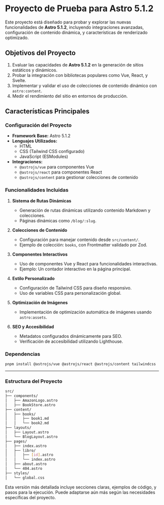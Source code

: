 # Proyecto de Prueba para Astro 5.1.2  

Este proyecto está diseñado para probar y explorar las nuevas funcionalidades de **Astro 5.1.2**, incluyendo integraciones avanzadas, configuración de contenido dinámica, y características de renderizado optimizado.  

## Objetivos del Proyecto  

1. Evaluar las capacidades de **Astro 5.1.2** en la generación de sitios estáticos y dinámicos.  
2. Probar la integración con bibliotecas populares como Vue, React, y Svelte.  
3. Implementar y validar el uso de colecciones de contenido dinámico con `astro:content`.  
4. Medir el rendimiento del sitio en entornos de producción.  

## Características Principales  

### Configuración del Proyecto  

- **Framework Base:** Astro 5.1.2  
- **Lenguajes Utilizados:**  
  - HTML  
  - CSS (Tailwind CSS configurado)  
  - JavaScript (ESModules)  
- **Integraciones:**  
  - `@astrojs/vue` para componentes Vue  
  - `@astrojs/react` para componentes React  
  - `@astrojs/content` para gestionar colecciones de contenido  

### Funcionalidades Incluidas  

1. **Sistema de Rutas Dinámicas**  
   - Generación de rutas dinámicas utilizando contenido Markdown y colecciones.  
   - Páginas dinámicas como `/blog/:slug`.  

2. **Colecciones de Contenido**  
   - Configuración para manejar contenido desde `src/content/`.  
   - Ejemplo de colección: `books`, con Frontmatter validado por Zod.  

3. **Componentes Interactivos**  
   - Uso de componentes Vue y React para funcionalidades interactivas.  
   - Ejemplo: Un contador interactivo en la página principal.  

4. **Estilo Personalizado**  
   - Configuración de Tailwind CSS para diseño responsivo.  
   - Uso de variables CSS para personalización global.  

5. **Optimización de Imágenes**  
   - Implementación de optimización automática de imágenes usando `astro:assets`.  

6. **SEO y Accesibilidad**  
   - Metadatos configurados dinámicamente para SEO.  
   - Verificación de accesibilidad utilizando Lighthouse.  

### Dependencias  

```bash
pnpm install @astrojs/vue @astrojs/react @astrojs/content tailwindcss

```

---

### Estructura del Proyecto

```bash
src/
├── components/
│   ├── AmazonLogo.astro
│   ├── BookStore.astro
├── content/
│   ├── books/
│   │   ├── book1.md
│   │   └── book2.md
├── layouts/
│   ├── Layout.astro
│   └── BlogLayout.astro
├── pages/
│   ├── index.astro
│   ├── libro/
│   │   ├── [id].astro
│   │   └── index.astro
│   ├── about.astro
│   └── 404.astro
├── styles/
│   └── global.css

```

Esta versión más detallada incluye secciones claras, ejemplos de código, y pasos para la ejecución. Puede adaptarse aún más según las necesidades específicas del proyecto.
